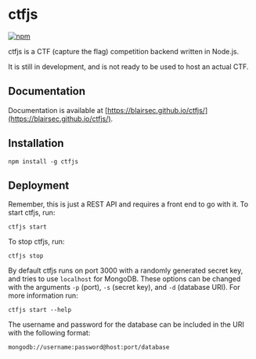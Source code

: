 # ctfjs
[![npm](https://img.shields.io/npm/v/ctfjs.svg)](https://www.npmjs.com/package/ctfjs)

ctfjs is a CTF (capture the flag) competition backend written in Node.js.

It is still in development, and is not ready to be used to host an actual CTF.

## Documentation
Documentation is available at [https://blairsec.github.io/ctfjs/](https://blairsec.github.io/ctfjs/).

## Installation
```
npm install -g ctfjs
```

## Deployment
Remember, this is just a REST API and requires a front end to go with it. To start ctfjs, run:
```
ctfjs start
```

To stop ctfjs, run:
```
ctfjs stop
```

By default ctfjs runs on port 3000 with a randomly generated secret key, and tries to use `localhost` for MongoDB. These 
options can be changed with the arguments `-p` (port), `-s` (secret key), and `-d` (database URI).
For more information run:
```
ctfjs start --help
```
The username and password for the database can be included in the URI with the following format:
```
mongodb://username:password@host:port/database
```